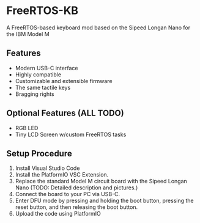 # FreeRTOS-KB
A FreeRTOS-based keyboard mod based on the Sipeed Longan Nano for the IBM Model M

## Features

* Modern USB-C interface
* Highly compatible
* Customizable and extensible firmware
* The same tactile keys
* Bragging rights

## Optional Features (ALL TODO)

* RGB LED
* Tiny LCD Screen w/custom FreeRTOS tasks

## Setup Procedure

1. Install Visual Studio Code
2. Install the PlatformIO VSC Extension.
3. Replace the standard Model M circuit board with the Sipeed Longan Nano (TODO: Detailed description and pictures.)
4. Connect the board to your PC via USB-C.
5. Enter DFU mode by pressing and holding the boot button, pressing the reset button, and then releasing the boot button.
6. Upload the code using PlatformIO